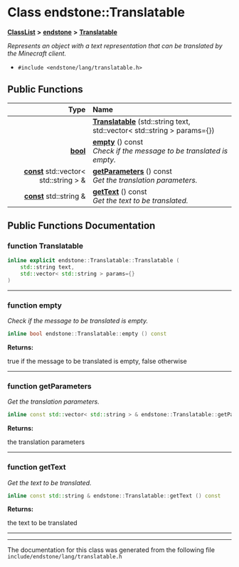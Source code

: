 

# Class endstone::Translatable



[**ClassList**](annotated.md) **>** [**endstone**](namespaceendstone.md) **>** [**Translatable**](classendstone_1_1Translatable.md)



_Represents an object with a text representation that can be translated by the Minecraft client._ 

* `#include <endstone/lang/translatable.h>`





































## Public Functions

| Type | Name |
| ---: | :--- |
|   | [**Translatable**](#function-translatable) (std::string text, std::vector&lt; std::string &gt; params={}) <br> |
|  [**bool**](classendstone_1_1Vector.md) | [**empty**](#function-empty) () const<br>_Check if the message to be translated is empty._  |
|  [**const**](classendstone_1_1Vector.md) std::vector&lt; std::string &gt; & | [**getParameters**](#function-getparameters) () const<br>_Get the translation parameters._  |
|  [**const**](classendstone_1_1Vector.md) std::string & | [**getText**](#function-gettext) () const<br>_Get the text to be translated._  |




























## Public Functions Documentation




### function Translatable 

```C++
inline explicit endstone::Translatable::Translatable (
    std::string text,
    std::vector< std::string > params={}
) 
```




<hr>



### function empty 

_Check if the message to be translated is empty._ 
```C++
inline bool endstone::Translatable::empty () const
```





**Returns:**

true if the message to be translated is empty, false otherwise 





        

<hr>



### function getParameters 

_Get the translation parameters._ 
```C++
inline const std::vector< std::string > & endstone::Translatable::getParameters () const
```





**Returns:**

the translation parameters 





        

<hr>



### function getText 

_Get the text to be translated._ 
```C++
inline const std::string & endstone::Translatable::getText () const
```





**Returns:**

the text to be translated 





        

<hr>

------------------------------
The documentation for this class was generated from the following file `include/endstone/lang/translatable.h`

